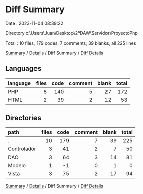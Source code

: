 # Diff Summary

Date : 2023-11-04 08:39:22

Directory c:\\Users\\Juan\\Desktop\\2ºDAW\\Servidor\\ProyectoPhp

Total : 10 files,  179 codes, 7 comments, 39 blanks, all 225 lines

[Summary](results.md) / [Details](details.md) / Diff Summary / [Diff Details](diff-details.md)

## Languages
| language | files | code | comment | blank | total |
| :--- | ---: | ---: | ---: | ---: | ---: |
| PHP | 8 | 140 | 5 | 27 | 172 |
| HTML | 2 | 39 | 2 | 12 | 53 |

## Directories
| path | files | code | comment | blank | total |
| :--- | ---: | ---: | ---: | ---: | ---: |
| . | 10 | 179 | 7 | 39 | 225 |
| Controlador | 3 | 41 | 2 | 7 | 50 |
| DAO | 3 | 64 | 3 | 14 | 81 |
| Modelo | 1 | -1 | 0 | 1 | 0 |
| Vista | 3 | 75 | 2 | 17 | 94 |

[Summary](results.md) / [Details](details.md) / Diff Summary / [Diff Details](diff-details.md)